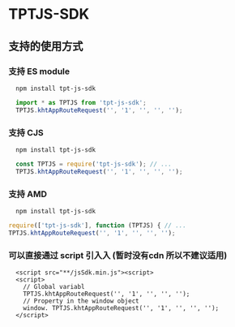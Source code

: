 # TPTJS-SDK

## 支持的使⽤⽅式
### 支持 ES module
```
  npm install tpt-js-sdk
```
```js
  import * as TPTJS from 'tpt-js-sdk'; 
  TPTJS.khtAppRouteRequest('', '1', '', '', '');
```
### 支持 CJS
```
  npm install tpt-js-sdk
```
```js
  const TPTJS = require('tpt-js-sdk'); // ...
  TPTJS.khtAppRouteRequest('', '1', '', '', '');
``` 
### 支持 AMD
```
  npm install tpt-js-sdk
```
```js
require(['tpt-js-sdk'], function (TPTJS) { // ...
TPTJS.khtAppRouteRequest('', '1', '', '', '');
```
### 可以直接通过 script 引⼊入 (暂时没有cdn 所以不建议适用)
```
  <script src="**/jsSdk.min.js"><script> 
  <script>
    // Global variabl
    TPTJS.khtAppRouteRequest('', '1', '', '', '');
    // Property in the window object
    window. TPTJS.khtAppRouteRequest('', '1', '', '', ''); 
  </script>
```


